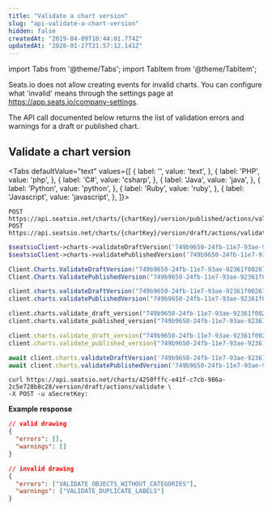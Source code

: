 ```yaml
---
title: "Validate a chart version"
slug: "api-validate-a-chart-version"
hidden: false
createdAt: "2019-04-09T10:44:01.774Z"
updatedAt: "2020-01-27T21:57:12.141Z"
---
```


import Tabs from '@theme/Tabs';
import TabItem from '@theme/TabItem';

Seats.io does not allow creating events for invalid charts. You can configure what 'invalid' means through the settings page at https://app.seats.io/company-settings.

The API call documented below returns the list of validation errors and warnings for a draft or published chart. 
## Validate a chart version



<Tabs 
  defaultValue="text"
  values={[
{ label: '', value: 'text', },
{ label: 'PHP', value: 'php', },
{ label: 'C#', value: 'csharp', },
{ label: 'Java', value: 'java', },
{ label: 'Python', value: 'python', },
{ label: 'Ruby', value: 'ruby', },
{ label: 'Javascript', value: 'javascript', },
]}>
<TabItem value='text'>

```text
POST https://api.seatsio.net/charts/{chartKey}/version/published/actions/validate
POST https://api.seatsio.net/charts/{chartKey}/version/draft/actions/validate
```

</TabItem>
<TabItem value='php'>

```php
$seatsioClient->charts->validateDraftVersion('749b9650-24fb-11e7-93ae-92361f002671');
$seatsioClient->charts->validatePublishedVersion('749b9650-24fb-11e7-93ae-92361f002671');
```

</TabItem>
<TabItem value='csharp'>

```csharp
Client.Charts.ValidateDraftVersion("749b9650-24fb-11e7-93ae-92361f002671");
Client.Charts.ValidatePublishedVersion("749b9650-24fb-11e7-93ae-92361f002671");
```

</TabItem>
<TabItem value='java'>

```java
client.charts.validateDraftVersion("749b9650-24fb-11e7-93ae-92361f002671");
client.charts.validatePublishedVersion("749b9650-24fb-11e7-93ae-92361f002671");

```

</TabItem>
<TabItem value='python'>

```python
client.charts.validate_draft_version("749b9650-24fb-11e7-93ae-92361f002671")
client.charts.validate_published_version("749b9650-24fb-11e7-93ae-92361f002671")
```

</TabItem>
<TabItem value='ruby'>

```ruby
client.charts.validate_draft_version("749b9650-24fb-11e7-93ae-92361f002671")
client.charts.validate_published_version("749b9650-24fb-11e7-93ae-92361f002671")
```

</TabItem>
<TabItem value='javascript'>

```javascript
await client.charts.validateDraftVersion('749b9650-24fb-11e7-93ae-92361f002671');
await client.charts.validatePublishedVersion('749b9650-24fb-11e7-93ae-92361f002671');
```

</TabItem>
</Tabs>



```curl
curl https://api.seatsio.net/charts/4250fffc-e41f-c7cb-986a-2c5e728b8c28/version/draft/actions/validate \
-X POST -u aSecretKey:
```
**Example response**
```json
// valid drawing
{
  "errors": [],
  "warnings": []
}

// invalid drawing
{
  "errors": ["VALIDATE_OBJECTS_WITHOUT_CATEGORIES"],
  "warnings": ["VALIDATE_DUPLICATE_LABELS"]
}
```
